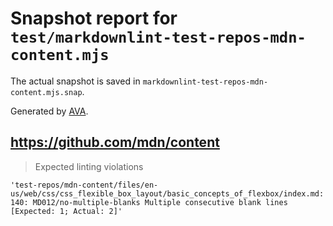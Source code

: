 # Snapshot report for `test/markdownlint-test-repos-mdn-content.mjs`

The actual snapshot is saved in `markdownlint-test-repos-mdn-content.mjs.snap`.

Generated by [AVA](https://avajs.dev).

## https://github.com/mdn/content

> Expected linting violations

    'test-repos/mdn-content/files/en-us/web/css/css_flexible_box_layout/basic_concepts_of_flexbox/index.md: 140: MD012/no-multiple-blanks Multiple consecutive blank lines [Expected: 1; Actual: 2]'
